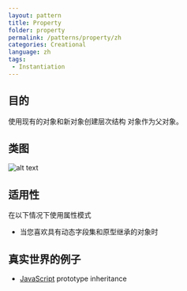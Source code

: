 ```yaml
---
layout: pattern
title: Property
folder: property
permalink: /patterns/property/zh
categories: Creational
language: zh
tags:
 - Instantiation
---
```


## 目的
使用现有的对象和新对象创建层次结构
对象作为父对象。

## 类图
![alt text](./etc/property.png "Property")

## 适用性
在以下情况下使用属性模式

* 当您喜欢具有动态字段集和原型继承的对象时

## 真实世界的例子

* [JavaScript](https://developer.mozilla.org/en-US/docs/Web/JavaScript/Inheritance_and_the_prototype_chain) prototype inheritance
